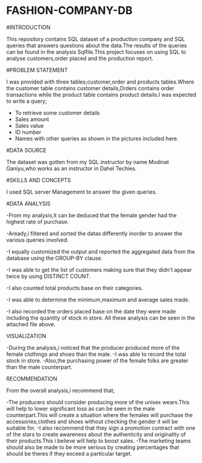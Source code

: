 # FASHION-COMPANY-DB

#INTRODUCTION

This repository contains SQL dataset of a production company and SQL queries that answers questions about the data.The results of the queries can be found in the analysis Sqlfile.This project focuses on using SQL to analyse customers,order placed and the production report.

#PROBLEM STATEMENT

I was  provided with three tables;customer,order and products tables.Where the customer table contains customer details,Orders contains order transactions while the product table contains product details.I was expected to write a query;

- To retrieve some customer details
- Sales amount
- Sales value
- ID number 
- Names with other queries as shown in the pictures included here.

#DATA SOURCE

The dataset was gotten from my SQL instructor by name Modinat Ganiyu,who works as an instructor in Dahel Techies.

#SKILLS AND CONCEPTS

I used SQL server Management to answer the given queries.

#DATA ANALYSIS

-From my analysis,it can be deduced that the female gender had the highest rate of purchase.

-Aready,i filtered and sorted the datas differently inorder to answer the various queries involved.

-I equally customized the output and reported the aggregated data from the database using the GROUP-BY clause.

-I was able to get the list of customers making sure that they didn't appear twice by using DISTINCT COUNT.

-I also counted total products base on their categories.

-I was able to determine the minimum,maximum and average sales made.

-I also recorded the orders placed base on the date they were made including  the quantity of stock in store.
All these analysis can be seen in the attached file above.

VISUALIZATION

-During the analysis,i noticed that the producer produced more of the female clothings and shoes than the male.
-I was able to record the total stock in store.
-Also,the purchasing power of the female folks are greater than the male counterpart.

RECOMMENDATION

From the overall analysis,i recommend that;

-The producers should consider producing more of the unisex wears.This will help to lower significant loss as can be seen in the male counterpart.This will create a situation where the females will purchase the accessories,clothes and shoes without checking the gender it will be suitable for.
-I also recommend that they sign a promotion contract with one of the stars to create awareness about the authenticity and originality of their products.This i believe will help to boost sales.
-The marketing teams should also be made to be more serious by creating percentages that should be theres if they exceed a particular target.









